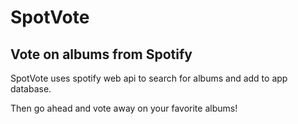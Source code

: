 # SpotVote

## Vote on albums from Spotify

SpotVote uses spotify web api to search for albums and add to app database.

Then go ahead and vote away on your favorite albums!